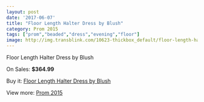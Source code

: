 ```yaml
---
layout: post
date: '2017-06-07'
title: "Floor Length Halter Dress by Blush"
category: Prom 2015
tags: ["prom","beaded","dress","evening","floor"]
image: http://img.transblink.com/10623-thickbox_default/floor-length-halter-dress-by-blush.jpg
---
```

Floor Length Halter Dress by Blush

On Sales: **$364.99**
<a href="https://www.transblink.com/en/prom-2015/3451-floor-length-halter-dress-by-blush.html"><amp-img layout="responsive" width="600" height="600" src="//img.transblink.com/10623-thickbox_default/floor-length-halter-dress-by-blush.jpg" alt="Floor Length Halter Dress by Blush 0" /></a>
<a href="https://www.transblink.com/en/prom-2015/3451-floor-length-halter-dress-by-blush.html"><amp-img layout="responsive" width="600" height="600" src="//img.transblink.com/10625-thickbox_default/floor-length-halter-dress-by-blush.jpg" alt="Floor Length Halter Dress by Blush 1" /></a>
<a href="https://www.transblink.com/en/prom-2015/3451-floor-length-halter-dress-by-blush.html"><amp-img layout="responsive" width="600" height="600" src="//img.transblink.com/10624-thickbox_default/floor-length-halter-dress-by-blush.jpg" alt="Floor Length Halter Dress by Blush 2" /></a>

Buy it: [Floor Length Halter Dress by Blush](https://www.transblink.com/en/prom-2015/3451-floor-length-halter-dress-by-blush.html "Floor Length Halter Dress by Blush")

View more: [Prom 2015](https://www.transblink.com/en/10-prom-2015 "Prom 2015")